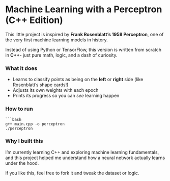 # Machine Learning with a Perceptron (C++ Edition)

This little project is inspired by **Frank Rosenblatt’s 1958 Perceptron**, one of the very first machine learning models in history.

Instead of using Python or TensorFlow, this version is written from scratch in **C++**- just pure math, logic, and a dash of curiosity.

### What it does
- Learns to classify points as being on the **left** or **right** side (like Rosenblatt’s shape cards!)
- Adjusts its own weights with each epoch
- Prints its progress so you can *see* learning happen 

### How to run
    ```bash
    g++ main.cpp -o perceptron
    ./perceptron

### Why I built this

I’m currently learning C++ and exploring machine learning fundamentals, and this project helped me understand how a neural network actually learns under the hood.

If you like this, feel free to fork it and tweak the dataset or logic.
